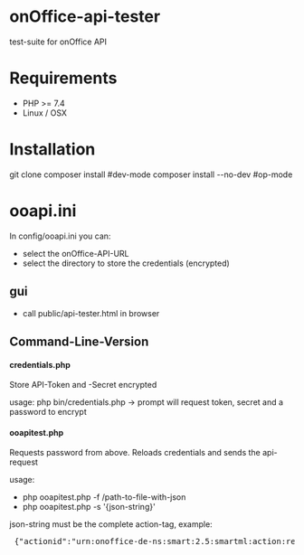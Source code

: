 # onOffice-api-tester
test-suite for onOffice API

# Requirements
* PHP >= 7.4
* Linux / OSX

# Installation
git clone
composer install #dev-mode
composer install --no-dev #op-mode

# ooapi.ini
In config/ooapi.ini you can:
* select the onOffice-API-URL
* select the directory to store the credentials (encrypted)

## gui
* call public/api-tester.html in browser

## Command-Line-Version

#### credentials.php
Store API-Token and -Secret encrypted

usage: php bin/credentials.php
-> prompt will request token, secret and a password to encrypt

#### ooapitest.php
Requests password from above. Reloads credentials and sends the api-request

usage: 
* php ooapitest.php -f /path-to-file-with-json
* php ooapitest.php -s '{json-string}'

json-string must be the complete action-tag, example: 
<pre> {"actionid":"urn:onoffice-de-ns:smart:2.5:smartml:action:read","resourceid":"resource-id","resourcetype":"estate","identifier":"","timestamp":1589567897,"hmac":"88462bce11c5c47fb738dba64a36ba00","parameters":{"data":["Id", "kaufpreis", "lage"]}}</pre>

